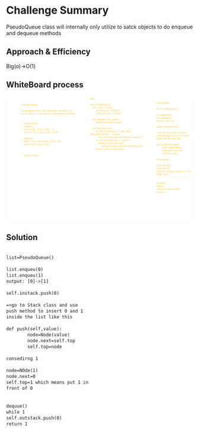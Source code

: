 # Challenge Summary

PseudoQueue class will internally only utilize to satck objects to do enqueue and dequeue methods


## Approach & Efficiency

Big(o)->O(1)


## WhiteBoard process
![](/images/queue-with-stack.png)






## Solution


```

list=PseudoQueue()

list.enqueu(0)
list.enqueu(1)
output: [0]->[1]

self.instack.push(0)

=>go to Stack class and use 
push method to insert 0 and 1
inside the list like this

def push(self,value):
        node=Node(value)
        node.next=self.top
        self.top=node

consedirng 1

node=NOde(1)
node.next=0
self.top=1 which means put 1 in 
front of 0


dequue()
while 1
self.outstack.push(0)
return 1

```